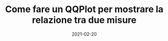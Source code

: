 ---
layout: post
title: "Come fare un QQPlot per mostrare la relazione tra due misure"
date: 2021-02-20
image: "../img/qqplot.png"
---